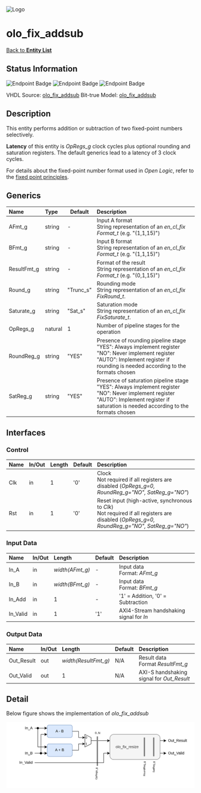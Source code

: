 <img src="../Logo.png" alt="Logo" width="400">

# olo_fix_addsub

[Back to **Entity List**](../EntityList.md)

## Status Information

![Endpoint Badge](https://img.shields.io/endpoint?url=https://storage.googleapis.com/open-logic-badges/coverage/olo_fix_addsub.json?cacheSeconds=0)
![Endpoint Badge](https://img.shields.io/endpoint?url=https://storage.googleapis.com/open-logic-badges/branches/olo_fix_addsub.json?cacheSeconds=0)
![Endpoint Badge](https://img.shields.io/endpoint?url=https://storage.googleapis.com/open-logic-badges/issues/olo_fix_addsub.json?cacheSeconds=0)

VHDL Source: [olo_fix_addsub](../../src/fix/vhdl/olo_fix_addsub.vhd)
Bit-true Model: [olo_fix_addsub](../../src/fix/python/olo_fix/olo_fix_addsub.py)

## Description

This entity performs addition or subtraction of two fixed-point numbers selectively.

**Latency** of this entity is _OpRegs_g_ clock cycles plus optional rounding and saturation registers. The default
generics lead to a latency of 3 clock cycles.

For details about the fixed-point number format used in _Open Logic_, refer to the
[fixed point principles](./olo_fix_principles.md).

## Generics

| Name        | Type    | Default   | Description                                                  |
| :---------- | :------ | --------- | :----------------------------------------------------------- |
| AFmt_g      | string  | -         | Input A format<br />String representation of an _en_cl_fix Format_t_ (e.g. "(1,1,15)") |
| BFmt_g      | string  | -         | Input B format<br />String representation of an _en_cl_fix Format_t_ (e.g. "(1,1,15)") |
| ResultFmt_g | string  | -         | Format of the result<br />String representation of an _en_cl_fix Format_t_ (e.g. "(0,1,15)") |
| Round_g     | string  | "Trunc_s" | Rounding mode<br />String representation of an _en_cl_fix FixRound_t_. |
| Saturate_g  | string  | "Sat_s"   | Saturation mode<br />String representation of an _en_cl_fix FixSaturate_t_. |
| OpRegs_g    | natural | 1         | Number of pipeline stages for the operation                  |
| RoundReg_g  | string  | "YES"     | Presence of rounding pipeline stage<br />"YES": Always implement register<br />"NO": Never implement register<br />"AUTO": Implement register if rounding is needed according to the formats chosen |
| SatReg_g    | string  | "YES"     | Presence of saturation pipeline stage<br />"YES": Always implement register<br />"NO": Never implement register<br />"AUTO": Implement register if saturation is needed according to the formats chosen |

## Interfaces

### Control

| Name | In/Out | Length | Default | Description                                                  |
| :--- | :----- | :----- | ------- | :----------------------------------------------------------- |
| Clk  | in     | 1      | '0'     | Clock<br />Not required if all registers are disabled (_OpRegs_g=0, RoundReg_g="NO", SatReg_g="NO"_) |
| Rst  | in     | 1      | '0'     | Reset input (high-active, synchronous to _Clk_)<br />Not required if all registers are disabled (_OpRegs_g=0, RoundReg_g="NO", SatReg_g="NO"_) |

### Input Data

| Name     | In/Out | Length          | Default | Description                               |
| :------- | :----- | :-------------- | ------- | :---------------------------------------- |
| In_A     | in     | _width(AFmt_g)_ | -       | Input data<br />Format: _AFmt_g_          |
| In_B     | in     | _width(BFmt_g)_ | -       | Input data<br />Format: _BFmt_g_          |
| In_Add   | in     | 1               | -       | '1' = Addition, '0' = Subtraction         |
| In_Valid | in     | 1               | '1'     | AXI4-Stream handshaking signal for _In_ |

### Output Data

| Name       | In/Out | Length               | Default | Description                               |
| :--------- | :----- | :------------------- | ------- | :---------------------------------------- |
| Out_Result | out    | _width(ResultFmt_g)_ | N/A     | Result data<br />Format _ResultFmt_g_     |
| Out_Valid  | out    | 1                    | N/A     | AXI-S handshaking signal for _Out_Result_ |

## Detail

Below figure shows the implementation of _olo_fix_addsub_

![impl](./entities/olo_fix_addsub.drawio.png)
